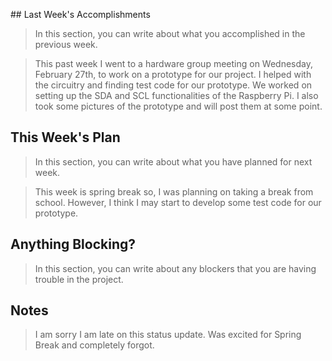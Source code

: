 ﻿﻿﻿﻿﻿﻿## Last Week's Accomplishments> In this section, you can write about what you accomplished in the previous week.> This past week I went to a hardware group meeting on Wednesday, February 27th, to work on a prototype for our project. I helped with the circuitry and finding test code for our prototype. We worked on setting up the SDA and SCL functionalities of the Raspberry Pi. I also took some pictures of the prototype and will post them at some point. ## This Week's Plan> In this section, you can write about what you have planned for next week.> This week is spring break so, I was planning on taking a break from school. However, I think I may start to develop some test code for our prototype. ## Anything Blocking?> In this section, you can write about any blockers that you are having trouble in the project.>   ## Notes> I am sorry I am late on this status update. Was excited for Spring Break and completely forgot.
